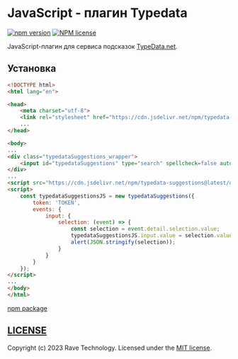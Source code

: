 # JavaScript - плагин Typedata

[![npm version](https://badge.fury.io/js/typedata-suggestions.svg)](https://badge.fury.io/js/typedata-suggestions)
[![NPM license](https://img.shields.io/npm/l/typedata-suggestions)](https://github.com/rave-technology/typedata-suggestions/blob/main/LICENSE)

JavaScript-плагин для сервиса подсказок [TypeData.net](https://typedata.net?utm_source=github&utm_medium=vue-component).

## Установка

```html
<!DOCTYPE html>
<html lang="en">

<head>
    <meta charset="utf-8">
    <link rel="stylesheet" href="https://cdn.jsdelivr.net/npm/typedata-suggestions@latest/dist/typedata-suggestions.css">
    ...
</head>

<body>
...
<div class="typedataSuggestions_wrapper">
    <input id="typedataSuggestions" type="search" spellcheck=false autocorrect="off" autocomplete="off" autocapitalize="off">
</div>
...
<script src="https://cdn.jsdelivr.net/npm/typedata-suggestions@latest/dist/typedata-suggestions.min.js"></script>
<script>
    const typedataSuggestionsJS = new typedataSuggestions({
        token: 'TOKEN',
        events: {
            input: {
                selection: (event) => {
                    const selection = event.detail.selection.value;
                    typedataSuggestionsJS.input.value = selection.value;
                    alert(JSON.stringify(selection));
                }
            }
        }
    });
</script>
...
</body>
</html>
```

[npm package](https://www.npmjs.com/package/typedata-suggestions)

## [LICENSE](https://github.com/rave-technology/typedata-suggestions/blob/master/LICENSE)

Copyright (c) 2023 Rave Technology. Licensed under the [MIT license](https://github.com/rave-technology/typedata-suggestions/blob/master/LICENSE).